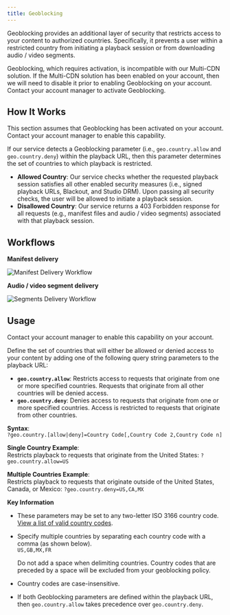 ```yaml
---
title: Geoblocking
---
```


Geoblocking provides an additional layer of security that restricts access to your content to authorized countries. Specifically, it prevents a user within a restricted country from initiating a playback session or from downloading audio / video segments.

<Info>Geoblocking, which requires activation, is incompatible with our Multi-CDN solution. If the Multi-CDN solution has been enabled on your account, then we will need to disable it prior to enabling Geoblocking on your account. Contact your account manager to activate Geoblocking.</Info>

## How It Works

<Info>This section assumes that Geoblocking has been activated on your account. Contact your account manager to enable this capability.</Info>

If our service detects a Geoblocking parameter (i.e., `geo.country.allow` and `geo.country.deny`) within the playback URL, then this parameter determines the set of countries to which playback is restricted.

- **Allowed Country**: Our service checks whether the requested playback session satisfies all other enabled security measures (i.e., signed playback URLs, Blackout, and Studio DRM). Upon passing all security checks, the user will be allowed to initiate a playback session.
- **Disallowed Country**: Our service returns a 403 Forbidden response for all requests (e.g., manifest files and audio / video segments) associated with that playback session.

## Workflows

**Manifest delivery**

![Manifest Delivery Workflow](/images/uplynk/manifest-workflow.png)

**Audio / video segment delivery**

![Segments Delivery Workflow](/images/uplynk/segments-workflow.png)

## Usage

<Info>Contact your account manager to enable this capability on your account.</Info>

Define the set of countries that will either be allowed or denied access to your content by adding one of the following query string parameters to the playback URL:

- **`geo.country.allow`**: Restricts access to requests that originate from one or more specified countries. Requests that originate from all other countries will be denied access.
- **`geo.country.deny`**: Denies access to requests that originate from one or more specified countries. Access is restricted to requests that originate from other countries.

**Syntax**:<br />`?geo.country.[allow|deny]=Country Code[,Country Code 2,Country Code n]`

**Single Country Example**:<br />Restricts playback to requests that originate from the United States: `?geo.country.allow=US`

**Multiple Countries Example**:<br /> Restricts playback to requests that originate outside of the United States, Canada, or Mexico: `?geo.country.deny=US,CA,MX`

**Key Information**

- These parameters may be set to any two-letter ISO 3166 country code.<br /> [View a list of valid country codes](http://dev.maxmind.com/geoip/legacy/codes/iso3166/).

- Specify multiple countries by separating each country code with a comma (as shown below).<br /> `US,GB,MX,FR`

    <Info>Do not add a space when delimiting countries. Country codes that are preceded by a space will be excluded from your geoblocking policy.</Info>

- Country codes are case-insensitive.
- If both Geoblocking parameters are defined within the playback URL, then `geo.country.allow` takes precedence over `geo.country.deny`.
